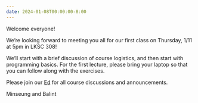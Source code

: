 ```yaml
---
date: 2024-01-08T00:00:00-8:00
---
```

Welcome everyone!


We’re looking forward to meeting you all for our first class on Thursday, 1/11 at 5pm in LKSC 308!

We’ll start with a brief discussion of course logistics, and then start with programming basics. For the first lecture, please bring your laptop so that you can follow along with the exercises.


Please join our [Ed](https://edstem.org/us/courses/51930) for all course discussions and announcements.


Minseung and Balint
